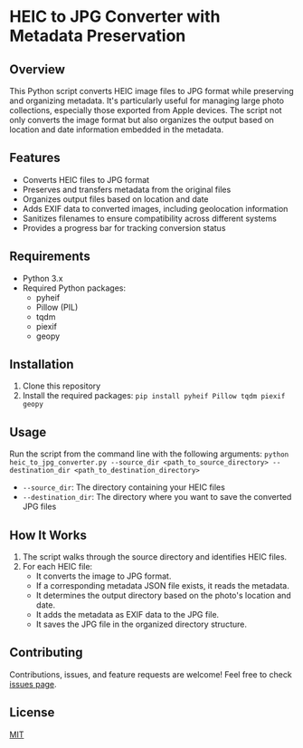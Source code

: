 # HEIC to JPG Converter with Metadata Preservation

## Overview

This Python script converts HEIC image files to JPG format while preserving and organizing metadata. It's particularly useful for managing large photo collections, especially those exported from Apple devices. The script not only converts the image format but also organizes the output based on location and date information embedded in the metadata.

## Features

- Converts HEIC files to JPG format
- Preserves and transfers metadata from the original files
- Organizes output files based on location and date
- Adds EXIF data to converted images, including geolocation information
- Sanitizes filenames to ensure compatibility across different systems
- Provides a progress bar for tracking conversion status

## Requirements

- Python 3.x
- Required Python packages:
  - pyheif
  - Pillow (PIL)
  - tqdm
  - piexif
  - geopy

## Installation

1. Clone this repository
2. Install the required packages: `pip install pyheif Pillow tqdm piexif geopy`

## Usage

Run the script from the command line with the following arguments:
`python heic_to_jpg_converter.py --source_dir <path_to_source_directory> --destination_dir <path_to_destination_directory>`

- `--source_dir`: The directory containing your HEIC files
- `--destination_dir`: The directory where you want to save the converted JPG files

## How It Works

1. The script walks through the source directory and identifies HEIC files.
2. For each HEIC file:
   - It converts the image to JPG format.
   - If a corresponding metadata JSON file exists, it reads the metadata.
   - It determines the output directory based on the photo's location and date.
   - It adds the metadata as EXIF data to the JPG file.
   - It saves the JPG file in the organized directory structure.

## Contributing

Contributions, issues, and feature requests are welcome! Feel free to check [issues page](https://github.com/yourusername/heic-to-jpg-converter/issues).

## License

[MIT](https://choosealicense.com/licenses/mit/)



